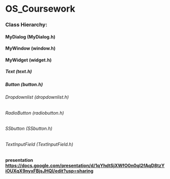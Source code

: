 # OS_Coursework

### Class Hierarchy:
#### MyDialog (MyDialog.h)
#### MyWindow (window.h)
#### MyWidget (widget.h)
##### Text (text.h)
##### Button (button.h)
###### Dropdownlist (dropdownlist.h)
###### RadioButton (radiobutton.h)
###### SSbutton (SSbutton.h)
###### TextInputField (TextInputField.h)

####
#### presentation https://docs.google.com/presentation/d/1qYhdtSjXWfO0n0qI2fAqD8tzYiOUXqX9nyxFBjsJHQI/edit?usp=sharing
